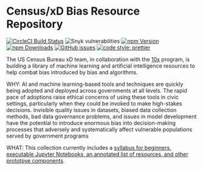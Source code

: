 # Census/xD Bias Resource Repository

[![CircleCI Build Status](https://img.shields.io/circleci/build/gh/uswds/uswds/develop?style=for-the-badge&logo=circleci)](https://circleci.com/gh/uswds/uswds/tree/develop) ![Snyk vulnerabilities](https://img.shields.io/snyk/vulnerabilities/npm/uswds?style=for-the-badge) [![npm Version](https://img.shields.io/npm/v/uswds?style=for-the-badge)](https://www.npmjs.com/package/uswds) [![npm Downloads](https://img.shields.io/npm/dt/uswds?style=for-the-badge)](https://www.npmjs.com/package/uswds) [![GitHub issues](https://img.shields.io/github/issues/uswds/uswds?style=for-the-badge&logo=github)](https://github.com/uswds/uswds/issues) [![code style: prettier](https://img.shields.io/badge/code_style-prettier-ff69b4?style=for-the-badge)](https://github.com/prettier/prettier)



The US Census Bureau xD team, in collaboration with the [10x](https://10x.gsa.gov) program, is building a library of machine learning and artificial intelligence resources to help combat bias introduced by bias and algorithms. 

WHY: AI and machine learning-based tools and techniques are quickly being adopted and deployed across governments at all levels. The rapid pace of adoptions raise ethical concerns of using these tools in civic settings, particularly when they could be invoked to make high-stakes decisions. Invisible quality issues in datasets, biased data collection methods, bad data governance problems, and issues in model development have the potential to introduce enormous bias into decision-making processes that adversely and systematically affect vulnerable populations served by government programs

WHAT: This collection currently includes a [syllabus for beginners, executable Jupyter Notebooks, an annotated list of resources, and other prototpye components](https://github.com/MLBiasgov/MLBias_papers).



